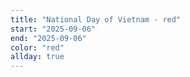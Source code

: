 ```yaml
---
title: "National Day of Vietnam - red"
start: "2025-09-06"
end: "2025-09-06"
color: "red"
allday: true
---
```



